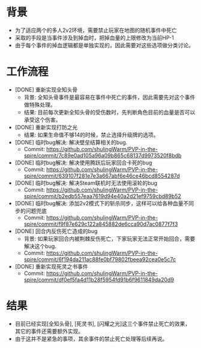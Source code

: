 # 背景
- 为了适应两个的多人2v2环境，需要禁止玩家在地图的随机事件中死亡
- 采取的手段是当事件涉及到掉血时，把掉血量的上限修改为当前HP-1
- 由于每个事件的掉血逻辑都是单独实现的，因此需要对这些选项做分类讨论。

# 工作流程
- [DONE] 重新实现全知头骨
	- 背景: 全知头骨事件是最容易在事件中死亡的事件，因此需要先对这个事件做特殊处理。
	- 结果: 目前每次更新全知头骨的受伤数时，先判断角色目前的血量是否可以承受这个伤害。
- [DONE] 重新实现打防之光
	- 结果: 如果生命值不够14的时候，禁止选择升级牌的选项。
- [DONE] 临时bug解决: 解决壁垒结算相关的bug.
	- Commit: https://github.com/shulingWarm/PVP-in-the-spire/commit/7c89e0ad105a96a09b865c68137d9973520f8bdb
- [DONE] 临时bug解决: 解决使用腾跃后玩家回合卡死的bug
	- Commit: https://github.com/shulingWarm/PVP-in-the-spire/commit/639107f281e7e3a667abf6e46ce46bcd8554287d
- [DONE] 临时bug解决: 解决Steam联机时无法使用滚轮的bug
	- Commit: https://github.com/shulingWarm/PVP-in-the-spire/commit/b2edb557eaa7619d94e40a2d21ef9759cbd89b52
- [DONE] 临时bug解决: 添加2v2模式下的斩杀同步，这样可以给各种血量不同步的问题兜底
	- Commit: https://github.com/shulingWarm/PVP-in-the-spire/commit/f9f87e629c122a845882de6cca90d7ac0877f7f3
- [DONE] 回合内反伤死亡造成的bug
	- 背景: 如果玩家回合内被荆棘反伤死亡，下家玩家无法正常开始回合，需要解决这个bug.
	- Commit: https://github.com/shulingWarm/PVP-in-the-spire/commit/6f194da211ac88fe0bf79802fbeea92cea0e5c7c
- [DONE] 重新实现死灵之书事件
	- Commit: https://github.com/shulingWarm/PVP-in-the-spire/commit/df0ef5fa4d11b28f5954fd91b6f9611849da20d9

# 结果
- 目前已经实现[全知头骨], [死灵书], [闪耀之光]这三个事件禁止死亡的效果，其它的事件还需要额外实现。
- 由于这并不是紧急的事项，其余事件的禁止死亡处理等后续再说。